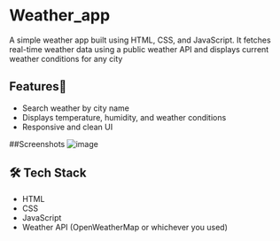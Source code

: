 # Weather_app
A simple weather app built using HTML, CSS, and JavaScript. It fetches real-time weather data using a public weather API and displays current weather conditions for any city
## Features🚀
- Search weather by city name
- Displays temperature, humidity, and weather conditions
- Responsive and clean UI

##Screenshots
![image](https://github.com/user-attachments/assets/da2747f2-01d7-41a1-b453-3e88ab0442e2)
## 🛠️ Tech Stack
- HTML
- CSS
- JavaScript
- Weather API (OpenWeatherMap or whichever you used)
